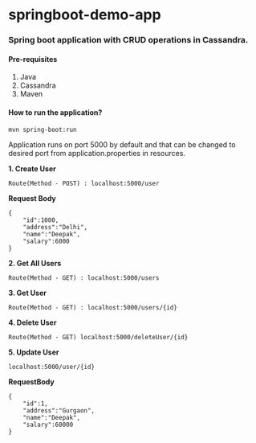 
# springboot-demo-app
### Spring boot application with CRUD operations in Cassandra.

#### Pre-requisites

 1. Java
 2. Cassandra
 3. Maven

#### How to run the application?

    mvn spring-boot:run

Application runs on port 5000 by default and that can be changed to desired port from application.properties in resources.

 **1. Create User**
 

    Route(Method - POST) : localhost:5000/user
**Request Body**

    {
    	"id":1000,
    	"address":"Delhi",
    	"name":"Deepak",
    	"salary":6000
    }

 **2. Get All Users**
 

    Route(Method - GET) : localhost:5000/users
  

 **3. Get User**
 

    Route(Method - GET) : localhost:5000/users/{id}

 **4. Delete User**
 

    Route(Method - GET) localhost:5000/deleteUser/{id}

 **5. Update User**
 

    localhost:5000/user/{id}
**RequestBody**

    {
    	"id":1,
    	"address":"Gurgaon",
    	"name":"Deepak",
    	"salary":60000
    }

